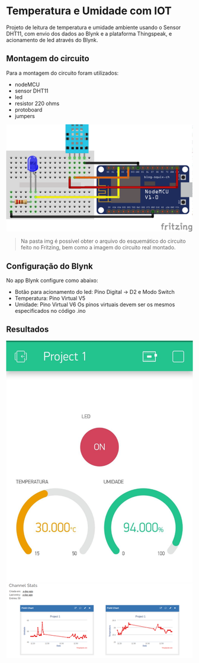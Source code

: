 # Temperatura e Umidade com IOT
Projeto de leitura de temperatura e umidade ambiente usando o Sensor DHT11, com envio dos dados ao Blynk e a plataforma Thingspeak, e acionamento de led através do Blynk.

## Montagem do circuito
Para a montagem do circuito foram utilizados:
  * nodeMCU 
  * sensor DHT11
  * led
  * resistor 220 ohms
  * protoboard
  * jumpers
  
![Figura1. Circuito](img/dht11_led_nodeMCU.png?raw=true "Circuito")
 > Na pasta img é possível obter o arquivo do esquemático do circuito feito no Fritzing, bem como a imagem do circuito real montado.
 
## Configuração do Blynk
No app Blynk configure como abaixo:
   * Botão para acionamento do led: Pino Digital -> D2 e Modo Switch
   * Temperatura: Pino Virtual V5 
   * Umidade: Pino Virtual V6
Os pinos virtuais devem ser os mesmos especificados no código .ino

## Resultados
![Figura2. blynk](img/blynk.jpeg?raw=true "Blynk")
![Figura3. thingspeak](img/grafico.png?raw=true "Thingspeak")


